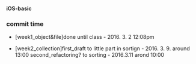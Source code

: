 #### iOS-basic

### commit time
* [week1_object&file]done until class - 2016. 3. 2 12:08pm

* [week2_collection]first_draft to little part in sortign - 2016. 3. 9. around 13:00
					second_refactoring? to sorting - 2016.3.11 arond 10:00